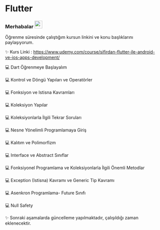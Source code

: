 # Flutter

<h3 align="left">Merhabalar <img src="https://media.giphy.com/media/hvRJCLFzcasrR4ia7z/giphy.gif" width="25px"></h3> 

Öğrenme süresinde çalıştığım kursun linkini ve konu başlıklarını paylaşıyorum.
  
:sparkles: Kurs Linki : https://www.udemy.com/course/sifirdan-flutter-ile-android-ve-ios-apps-development/

:computer: Dart Öğrenmeye Başlayalım
<br />
<br />
:computer: Kontrol ve Döngü Yapıları ve Operatörler
<br />
<br />
:computer: Fonksiyon ve Istisna Kavramları
<br />
<br />
:computer: Koleksiyon Yapılar
<br />
<br />
:computer: Koleksiyonlarla İlgili Tekrar Soruları
<br />
<br />
:computer: Nesne Yönelimli Programlamaya Giriş
<br />
<br />
:computer: Kalıtım ve Polimorfizm
<br />
<br />
:computer: Interface ve Abstract Sınıflar
<br />
<br />
:computer: Fonksiyonel Programlama ve Koleksiyonlarla İlgili Önemli Metodlar
<br />
<br />
:computer: Exception (Istisna) Kavramı ve Generic Tip Kavramı
<br />
<br />
:computer: Asenkron Programlama- Future Sınıfı
<br />
<br />
:computer: Null Safety
<br />
<br />
:sparkles: Sonraki aşamalarda güncelleme yapılmaktadır, çalışıldığı zaman eklenecektir.

